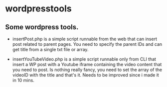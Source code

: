 # wordpresstools
## Some wordpress tools. 

* insertPost.php is a simple script runnable from the web that can insert post related to parent pages. 
You need to specify the parent IDs and can get title from a single txt file or array. 

* insertYouTubeVideo.php is a simple script runnable only from CLI that insert a WP post with a Youtube iframe containing the video content that you need to post. Is nothing really fancy, you need to set the array of the videoID with the title and that's it. Needs to be improved since i made it in 10 mins. 
